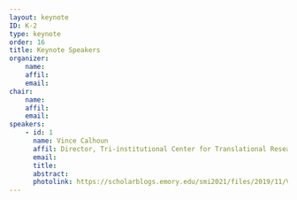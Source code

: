 ```yaml
---
layout: keynote
ID: K-2
type: keynote
order: 16
title: Keynote Speakers
organizer:
    name: 
    affil: 
    email: 
chair:
    name: 
    affil: 
    email: 
speakers:
    - id: 1
      name: Vince Calhoun
      affil: Director, Tri-institutional Center for Translational Research in Neuroimaging and Data Science
      email: 
      title: 
      abstract:  
      photolink: https://scholarblogs.emory.edu/smi2021/files/2019/11/VinceCalhoun.jpg
---
```


